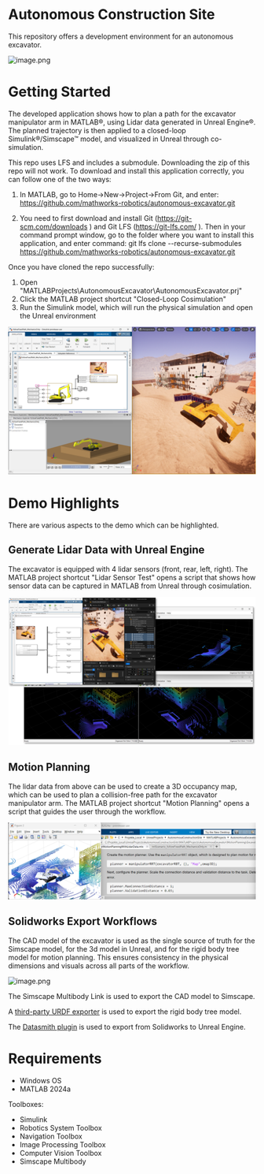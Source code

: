 # Autonomous Construction Site 

This repository offers a development environment for an autonomous excavator. 

![image.png](./ReadmeMaterial/demoOverview.png)

# Getting Started

The developed application shows how to plan a path for the excavator manipulator arm in MATLAB&reg;, using Lidar data generated in Unreal Engine&reg;. The planned trajectory is then applied to a closed-loop Simulink&reg;/Simscape&trade; model, and visualized in Unreal through co-simulation.

This repo uses LFS and includes a submodule. Downloading the zip of this repo will not work. To download and install this application correctly, you can follow one of the two ways:
1)	In MATLAB, go to Home->New->Project->From Git, and enter: https://github.com/mathworks-robotics/autonomous-excavator.git

2)	You need to first download and install Git (https://git-scm.com/downloads ) and Git LFS (https://git-lfs.com/ ). Then in your command prompt window, go to the folder where you want to install this application, and enter command: git lfs clone --recurse-submodules https://github.com/mathworks-robotics/autonomous-excavator.git

  
Once you have cloned the repo successfully:
1. Open "MATLABProjects\AutonomousExcavator\AutonomousExcavator.prj"
2. Click the MATLAB project shortcut "Closed-Loop Cosimulation"
3. Run the Simulink model, which will run the physical simulation and open the Unreal environment

![image.png](./ReadmeMaterial/SimscapeCosimulation.png)

# Demo Highlights

There are various aspects to the demo which can be highlighted.

## Generate Lidar Data with Unreal Engine

The excavator is equipped with 4 lidar sensors (front, rear, left, right). The MATLAB project shortcut "Lidar Sensor Test" opens a script that shows how sensor data can be captured in MATLAB from Unreal through cosimulation.

![image.png](./ReadmeMaterial/LidarCosimulation.png)

## Motion Planning

The lidar data from above can be used to create a 3D occupancy map, which can be used to plan a collision-free path for the excavator manipulator arm. The MATLAB project shortcut "Motion Planning" opens a script that guides the user through the workflow.

![image.png](./ReadmeMaterial/MotionPlanner.png)

## Solidworks Export Workflows

The CAD model of the excavator is used as the single source of truth for the Simscape model, for the 3d model in Unreal, and for the rigid body tree model for motion planning. This ensures consistency in the physical dimensions and visuals across all parts of the workflow.

![image.png](./ReadmeMaterial/CADExportWorkflows.png)

The Simscape Multibody Link is used to export the CAD model to Simscape. 

A [third-party URDF exporter](https://github.com/ros/solidworks_urdf_exporter/releases) is used to export the rigid body tree model. 

The [Datasmith plugin](https://www.unrealengine.com/en-US/datasmith/plugins) is used to export from Solidworks to Unreal Engine.


# Requirements
- Windows OS
- MATLAB 2024a

Toolboxes:<br>
- Simulink
- Robotics System Toolbox
- Navigation Toolbox
- Image Processing Toolbox
- Computer Vision Toolbox
- Simscape Multibody





